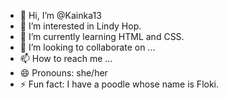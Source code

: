 - 👋 Hi, I’m @Kainka13
- 👀 I’m interested in Lindy Hop.
- 🌱 I’m currently learning HTML and CSS.
- 💞️ I’m looking to collaborate on ...
- 📫 How to reach me ...
- 😄 Pronouns: she/her
- ⚡ Fun fact: I have a poodle whose name is Floki.

<!---
Kainka13/Kainka13 is a ✨ special ✨ repository because its `README.md` (this file) appears on your GitHub profile.
You can click the Preview link to take a look at your changes.
--->
